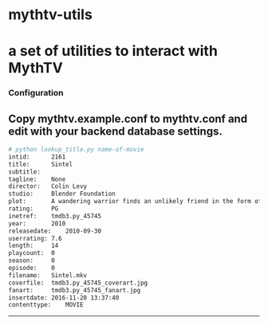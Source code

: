 # mythtv-utils
a set of utilities to interact with MythTV
==============
### Configuration
Copy mythtv.example.conf to mythtv.conf and edit with your backend database settings.
----------
```sh
# python lookup_title.py name-of-movie
intid:		2161
title:		Sintel
subtitle:
tagline:	None
director:	Colin Levy
studio:		Blender Foundation
plot:		A wandering warrior finds an unlikely friend in the form of a young dragon. The two develop a close bond, until one day the dragon is snatched away. She then sets out on a relentless quest to reclaim her friend, finding in the end that her quest exacts a far greater price than she had ever imagined.
rating:		PG
inetref:	tmdb3.py_45745
year:		2010
releasedate:	2010-09-30
userrating:	7.6
length:		14
playcount:	0
season:		0
episode:	0
filename:	Sintel.mkv
coverfile:	tmdb3.py_45745_coverart.jpg
fanart:		tmdb3.py_45745_fanart.jpg
insertdate:	2016-11-20 13:37:40
contenttype:	MOVIE
```
----------
